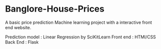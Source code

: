 # Banglore-House-Prices

A basic price prediction Machine learning project with a interactive front end website.

Prediction model : Linear Regression by SciKitLearn
Front end : HTMl/CSS
Back End : Flask
